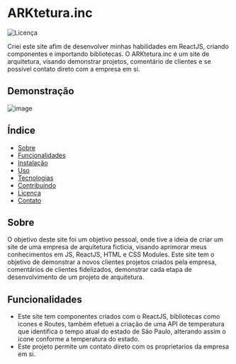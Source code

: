 # ARKtetura.inc

![Licença](https://img.shields.io/badge/licença-MIT-blue.svg)

Criei este site afim de desenvolver minhas habilidades em ReactJS, criando componentes e importando bibliotecas. O ARKtetura.inc é um site de arquitetura, visando demonstrar projetos, comentário de clientes e se possivel contato direto com a empresa em si.
## Demonstração

![image](https://github.com/user-attachments/assets/06d5af9f-bd6b-4445-b209-db7b2fb2cb98)

## Índice

- [Sobre](#sobre)
- [Funcionalidades](#funcionalidades)
- [Instalação](#instalação)
- [Uso](#uso)
- [Tecnologias](#tecnologias)
- [Contribuindo](#contribuindo)
- [Licença](#licença)
- [Contato](#contato)

## Sobre

O objetivo deste site foi um objetivo pessoal, onde tive a ideia de criar um site de uma empresa de arquitetura ficticia, visando aprimorar meus conhecimentos em JS, ReactJS, HTML e CSS Modules. Este site tem o objetivo de demonstrar a novos clientes projetos criados pela empresa, comentários de clientes fidelizados, demonstrar cada etapa de desenvolvimento de um projeto de arquitetura.

## Funcionalidades

- Este site tem componentes criados com o ReactJS, bibliotecas como icones e Routes, também efetuei a criação de uma API de temperatura que identifica o tempo atual do estado de São Paulo, alterando assim o icone conforme a temperatura do estado.
- Este projeto permite um contato direto com os proprietarios da empresa em si.
